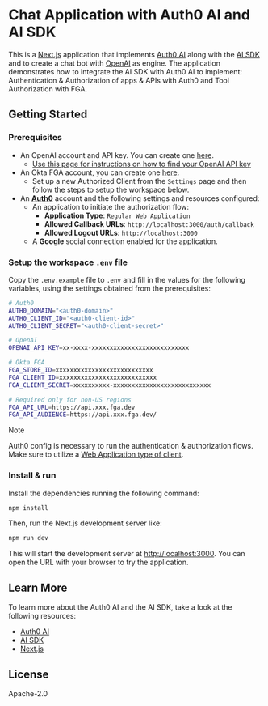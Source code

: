 # Chat Application with Auth0 AI and AI SDK

This is a [Next.js](https://nextjs.org) application that implements [Auth0 AI](https://auth0.ai) along with the [AI SDK](https://sdk.vercel.ai/) and to create a chat bot with [OpenAI](https://platform.openai.com) as engine. The application demonstrates how to integrate the AI SDK with Auth0 AI to implement: Authentication & Authorization of apps & APIs with Auth0 and Tool Authorization with FGA.

## Getting Started

### Prerequisites

- An OpenAI account and API key. You can create one [here](https://platform.openai.com).
  - [Use this page for instructions on how to find your OpenAI API key](https://help.openai.com/en/articles/4936850-where-do-i-find-my-openai-api-key)
- An Okta FGA account, you can create one [here](https://dashboard.fga.dev).
  - Set up a new Authorized Client from the `Settings` page and then follow the steps to setup the workspace below.
- An **[Auth0](https://auth0.com)** account and the following settings and resources configured:
  - An application to initiate the authorization flow:
    - **Application Type**: `Regular Web Application`
    - **Allowed Callback URLs**: `http://localhost:3000/auth/callback`
    - **Allowed Logout URLs**: `http://localhost:3000`
  - A **Google** social connection enabled for the application.

### Setup the workspace `.env` file

Copy the `.env.example` file to `.env` and fill in the values for the following variables, using the settings obtained from the prerequisites:

```bash
# Auth0
AUTH0_DOMAIN="<auth0-domain>"
AUTH0_CLIENT_ID="<auth0-client-id>"
AUTH0_CLIENT_SECRET="<auth0-client-secret>"

# OpenAI
OPENAI_API_KEY=xx-xxxx-xxxxxxxxxxxxxxxxxxxxxxxxxxx

# Okta FGA
FGA_STORE_ID=xxxxxxxxxxxxxxxxxxxxxxxxxxx
FGA_CLIENT_ID=xxxxxxxxxxxxxxxxxxxxxxxxxxx
FGA_CLIENT_SECRET=xxxxxxxxxx-xxxxxxxxxxxxxxxxxxxxxxxxxxx

# Required only for non-US regions
FGA_API_URL=https://api.xxx.fga.dev
FGA_API_AUDIENCE=https://api.xxx.fga.dev/
```

> [!NOTE]
> Auth0 config is necessary to run the authentication & authorization flows. Make sure to utilize a [Web Application type of client](https://auth0.com/docs/get-started/auth0-overview/create-applications/regular-web-apps).

### Install & run

Install the dependencies running the following command:

```bash
npm install
```

Then, run the Next.js development server like:

```bash
npm run dev
```

This will start the development server at [http://localhost:3000](http://localhost:3000). You can open the URL with your browser to try the application.

## Learn More

To learn more about the Auth0 AI and the AI SDK, take a look at the following resources:

- [Auth0 AI](https://auth0.ai)
- [AI SDK](https://sdk.vercel.ai/)
- [Next.js](https://nextjs.org)

## License

Apache-2.0
